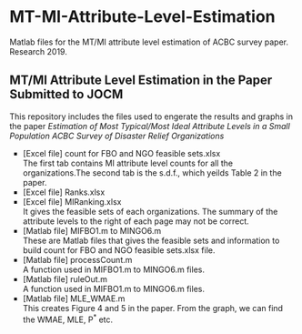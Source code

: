 # MT-MI-Attribute-Level-Estimation
Matlab files for the MT/MI attribute level estimation of ACBC survey paper. Research 2019.

## MT/MI Attribute Level Estimation in the Paper Submitted to JOCM ##
This repository includes the files used to engerate the results and graphs in the paper <i> Estimation of Most Typical/Most Ideal Attribute Levels in a Small Population ACBC Survey of Disaster Relief Organizations </i>

<ul style="list-style-type:square;">
  <li> [Excel file] count for FBO and NGO feasible sets.xlsx</li>
  The first tab contains MI attribute level counts for all the organizations.The second tab is the s.d.f., which yeilds Table 2 in the paper.
  <li> [Excel file] Ranks.xlsx</li>
  <li> [Excel file] MIRanking.xlsx</li>
  It gives the feasible sets of each organizations. The summary of the attribute levels to the right of each page may not be correct.
  <li> [Matlab file] MIFBO1.m to MINGO6.m</li>
  These are Matlab files that gives the feasible sets and information to build count for FBO and NGO feasible sets.xlsx file.
  <li> [Matlab file] processCount.m</li>
  A function used in MIFBO1.m to MINGO6.m files.
  <li> [Matlab file] ruleOut.m</li>
   A function used in MIFBO1.m to MINGO6.m files.
  <li> [Matlab file] MLE_WMAE.m</li>
  This creates Figure 4 and 5 in the paper. From the graph, we can find the WMAE, MLE, P<sup>*</sup> etc.
  
